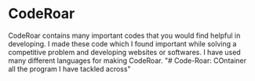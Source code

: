 # CodeRoar
CodeRoar contains many important codes that you would find helpful in developing.
I made these code which I found important while solving a competitive problem and developing websites or softwares.
I have used many different languages for making CodeRoar.
"# Code-Roar: COntainer all the program I have tackled across" 

